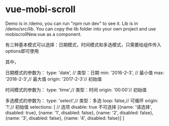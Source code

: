 # vue-mobi-scroll
Demo is in /demo, you can run "npm run dev" to see it.
Lib is in /demo/src/lib.
You can copy the lib folder into your own project and use mobiscrollNew.vue as a component.

有三种基本模式可以选择：日期模式，时间模式和多选模式，只需要给组件传入options即可使用

其中，

日期模式的参数为：
          type: 'date', // 类型：日期
          min: '2016-2-3', // 最小值
          max: '2018-2-3',// 最大值
          origin: '2017-2-3'// 初始值

时间模式的参数为：
          type: 'time',// 类型：时间
          origin: '00:00'// 初始值

多选模式的参数为：
          type: 'select',// 类型：多选
          loop: false,// 可循环
          origin: '1',// 初始值
          selections: [ // 选项 disable: true 不可选择
            [{name: '请选择', disabled: true}, {name: '1', disabled: false}, {name: '2', disabled: false}, {name: '3', disabled: false}, {name: '4', disabled: false}]
          ]

